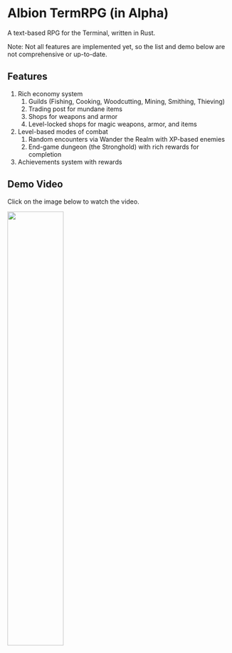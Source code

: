 # Albion TermRPG (in Alpha)

A text-based RPG for the Terminal, written in Rust.

Note: Not all features are implemented yet, so the list and demo below
are not comprehensive or up-to-date.

## Features

1. Rich economy system
   1. Guilds (Fishing, Cooking, Woodcutting, Mining, Smithing, Thieving)
   2. Trading post for mundane items
   3. Shops for weapons and armor
   4. Level-locked shops for magic weapons, armor, and items
2. Level-based modes of combat
   1. Random encounters via Wander the Realm with XP-based enemies
   2. End-game dungeon (the Stronghold) with rich rewards for completion
3. Achievements system with rewards

## Demo Video

Click on the image below to watch the video.

[<img src="https://i.ytimg.com/vi/S93cg6G9JHw/maxresdefault.jpg" width="50%">](https://www.youtube.com/watch?v=S93cg6G9JHw "AlbionRPG Demo Video")
